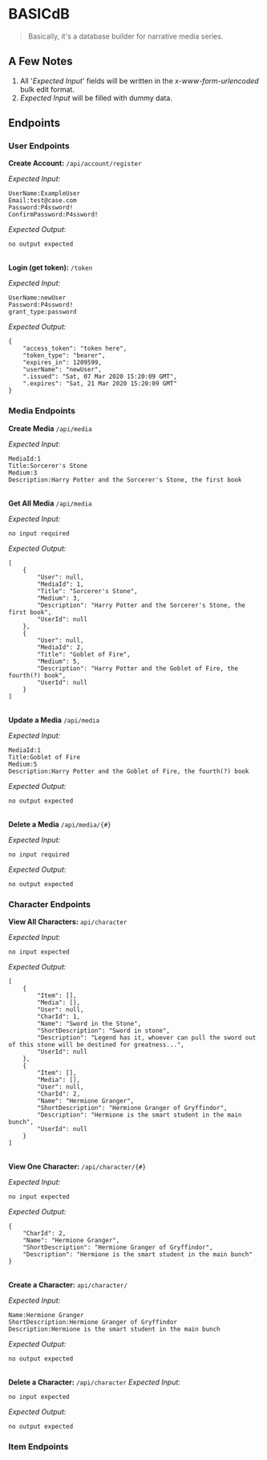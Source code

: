 # BASICdB
>Basically, it's a database builder for narrative media series.

## A Few Notes
1. All '*Expected Input*' fields will be written in the *x-www-form-urlencoded* bulk edit format.
2. *Expected Input* will be filled with dummy data.

## Endpoints
### User Endpoints
**Create Account:** `/api/account/register`

*Expected Input:* 
```
UserName:ExampleUser
Email:test@case.com
Password:P4ssword!
ConfirmPassword:P4ssword!
```
*Expected Output:*
```
no output expected
```
\
**Login (get token):** `/token`

*Expected Input:*
```
UserName:newUser
Password:P4ssword!
grant_type:password
```
*Expected Output:*
```
{
    "access_token": "token here",
    "token_type": "bearer",
    "expires_in": 1209599,
    "userName": "newUser",
    ".issued": "Sat, 07 Mar 2020 15:20:09 GMT",
    ".expires": "Sat, 21 Mar 2020 15:20:09 GMT"
}
```

### Media Endpoints
**Create Media** `/api/media`

*Expected Input:*
```
MediaId:1
Title:Sorcerer's Stone
Medium:3
Description:Harry Potter and the Sorcerer's Stone, the first book
```
\
**Get All Media** `/api/media`

*Expected Input:*
```
no input required
```
*Expected Output:*
```
[
    {
        "User": null,
        "MediaId": 1,
        "Title": "Sorcerer's Stone",
        "Medium": 3,
        "Description": "Harry Potter and the Sorcerer's Stone, the first book",
        "UserId": null
    },
    {
        "User": null,
        "MediaId": 2,
        "Title": "Goblet of Fire",
        "Medium": 5,
        "Description": "Harry Potter and the Goblet of Fire, the fourth(?) book",
        "UserId": null
    }
]
```
\
**Update a Media** `/api/media`

*Expected Input:*
```
MediaId:1
Title:Goblet of Fire
Medium:5
Description:Harry Potter and the Goblet of Fire, the fourth(?) book
```
*Expected Output:*
```
no output expected
```
\
**Delete a Media** `/api/media/{#}`

*Expected Input:*
```
no input required
```
*Expected Output:*
```
no output expected
```


### Character Endpoints
**View All Characters:** `api/character`

*Expected Input:*
```
no input expected
```
*Expected Output:*
```
[
    {
        "Item": [],
        "Media": [],
        "User": null,
        "CharId": 1,
        "Name": "Sword in the Stone",
        "ShortDescription": "Sword in stone",
        "Description": "Legend has it, whoever can pull the sword out of this stone will be destined for greatness...",
        "UserId": null
    },
    {
        "Item": [],
        "Media": [],
        "User": null,
        "CharId": 2,
        "Name": "Hermione Granger",
        "ShortDescription": "Hermione Granger of Gryffindor",
        "Description": "Hermione is the smart student in the main bunch",
        "UserId": null
    }
]
```
\
**View One Character:** `/api/character/{#}`

*Expected Input:*
```
no input expected
```
*Expected Output:*
```
{
    "CharId": 2,
    "Name": "Hermione Granger",
    "ShortDescription": "Hermione Granger of Gryffindor",
    "Description": "Hermione is the smart student in the main bunch"
}
```
\
**Create a Character:** `api/character/`

*Expected Input:*
```
Name:Hermione Granger
ShortDescription:Hermione Granger of Gryffindor
Description:Hermione is the smart student in the main bunch
```
*Expected Output:*
```
no output expected
```
\
**Delete a Character:** `/api/character`
*Expected Input:*
```
no input expected
```
*Expected Output:*
```
no output expected
```

### Item Endpoints
